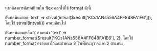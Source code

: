 หากต้องการตัดทศนิยมใน flex ออกให้ใช้ format ดังนี้

ตัดทศนิยมออก 
'text' => strval(intval($result['KCs1ANs556A4FF848FA1E6'])),
โดยใช้ strval(intval()) ครอบซ้อนไป

ตัดทศนิมยมเหลือ 2 ตำแหน่ง
'text' => number_format($result['KCs1ANs556A4FF848FA1E6'], 2),
โดยใช้ number_format ครอบเอาไว้และกำหนด 2 ไว้เพื่อระบุว่าจะเอา 2 ตำแหน่ง
